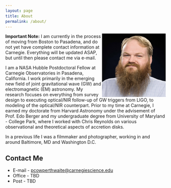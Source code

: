 ```yaml
---
layout: page
title: About
permalink: /about/
---
```


<img src="/files/base_pic.jpg" alt="portrait" style="width: 200px;float: right"/>

**Important Note:** I am currently in the process of moving from Boston to Pasadena, and do not yet have complete contact information at Carnegie. Everything will be updated ASAP, but until then please contact me via e-mail.

I am a NASA Hubble Postdoctoral Fellow at Carnegie Observatories in Pasadena, California.  I work primarily in the emerging new field of joint gravitational wave (GW) and electromagnetic (EM) astronomy. My research focuses on everything from survey design to executing optical/NIR follow-up of GW triggers from LIGO, to modeling of the optical/NIR counterpart. Prior to my time at Carnegie, I earned my doctorate from Harvard Astronomy under the advisement of Prof. Edo Berger and my undergraduate degree from University of Maryland - College Park, where I worked with Chris Reynolds on various observational and theoretical aspects of accretion disks.

In a previous life I was a filmmaker and photographer, working in and around Baltimore, MD and Washington D.C.

Contact Me
-----------
+ E-mail - pcowperthwaite@carnegiescience.edu
+ Office - TBD
+ Post - TBD
